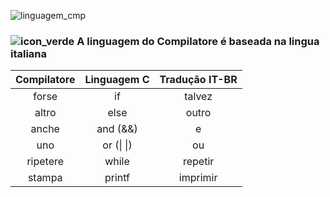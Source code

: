 ![linguagem_cmp](https://user-images.githubusercontent.com/66503956/205923023-2a0e0291-5569-49ed-a489-afc864da5923.png)

### ![icon_verde](https://user-images.githubusercontent.com/66503956/205932997-ae04f4bb-d7db-4bda-a543-8c63f2505327.png)  A linguagem do Compilatore é baseada na lingua italiana

Compilatore | Linguagem C | Tradução IT-BR
:---------: | :---------: | :---------:
forse | if | talvez
altro | else | outro
anche | and (&&) | e
uno | or (\| \|) | ou
ripetere | while | repetir
stampa | printf |  imprimir
 
